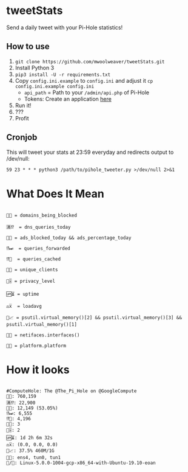 # tweetStats

Send a daily tweet with your Pi-Hole statistics!

## How to use

1. `git clone https://github.com/mwoolweaver/tweetStats.git`
2. Install Python 3
3. `pip3 install -U -r requirements.txt`
4. Copy `config.ini.example` to `config.ini` and adjust it `cp config.ini.example config.ini`
   - `api_path` = Path to your `/admin/api.php` of Pi-Hole
   - Tokens: Create an application [here](https://apps.twitter.com/)
5. Run it!
6. ???
7. Profit

## Cronjob

This will tweet your stats at 23:59 everyday and redirects output to /dev/null:

```
59 23 * * * python3 /path/to/pihole_tweeter.py >/dev/null 2>&1
```

# What Does It Mean
```

🚫🌐 = domains_being_blocked

🈵⁉️  = dns_queries_today

📢🚫 = ads_blocked_today && ads_percentage_today

⁉️⏭  = queries_forwarded

⁉️💾  = queries_cached

🦄🙈 = unique_clients

🔐🎚️ = privacy_level

🆙⏳ = uptime

⚖️x̅  = loadavg

🐏📈 = psutil.virtual_memory()[2] && psutil.virtual_memory()[3] && psutil.virtual_memory()[1]

🔗📡 = netifaces.interfaces()

🐧🌽 = platform.platform
```



# How it looks

```

#ComputeHole: The @The_Pi_Hole on @GoogleCompute     
🚫🌐: 760,159      
🈵⁉️: 22,900      
📢🚫: 12,149 (53.05%)      
⁉️⏭: 6,555      
⁉️💾: 4,196      
🦄🙈: 3      
🔐🎚️: 2      
🆙⏳: 1d 2h 6m 32s      
⚖️x̅: (0.0, 0.0, 0.0)        
🐏📈: 37.5% 460M/1G         
🔗📡: ens4, tun0, tun1        
🐧/🌽: Linux-5.0.0-1004-gcp-x86_64-with-Ubuntu-19.10-eoan



```
